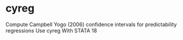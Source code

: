 # cyreg
Compute Campbell Yogo (2006) confidence intervals for predictability regressions Use cyreg With STATA 18
